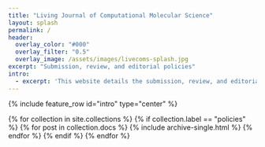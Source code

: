 ```yaml
---
title: "Living Journal of Computational Molecular Science"
layout: splash
permalink: /
header:
  overlay_color: "#000"
  overlay_filter: "0.5"
  overlay_image: /assets/images/livecoms-splash.jpg
excerpt: "Submission, review, and editorial policies"
intro: 
  - excerpt: 'This website details the submission, review, and editorial policies of LiveCoMS, the Living Journal of Computational Molecular Science. Please visit [www.livecomsjournal.org](https://www.livecomsjournal.org) for more information.'
---
```


{% include feature_row id="intro" type="center" %}

{% for collection in site.collections %}
  {% if collection.label == "policies" %}
    {% for post in collection.docs %}
      {% include archive-single.html %}
    {% endfor %}
  {% endif %}
{% endfor %}

